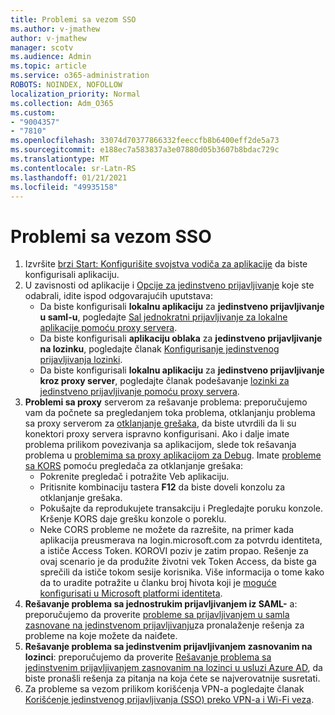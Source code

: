 ```yaml
---
title: Problemi sa vezom SSO
ms.author: v-jmathew
author: v-jmathew
manager: scotv
ms.audience: Admin
ms.topic: article
ms.service: o365-administration
ROBOTS: NOINDEX, NOFOLLOW
localization_priority: Normal
ms.collection: Adm_O365
ms.custom:
- "9004357"
- "7810"
ms.openlocfilehash: 33074d70377866332feeccfb8b6400eff2de5a73
ms.sourcegitcommit: e188ec7a583837a3e07880d05b3607b8bdac729c
ms.translationtype: MT
ms.contentlocale: sr-Latn-RS
ms.lasthandoff: 01/21/2021
ms.locfileid: "49935158"
---
```

# <a name="sso-connection-issues"></a>Problemi sa vezom SSO

1. Izvršite [brzi Start: Konfigurišite svojstva vodiča za aplikacije](https://docs.microsoft.com/azure/active-directory/manage-apps/add-application-portal-configure) da biste konfigurisali aplikaciju.
2. U zavisnosti od aplikacije i [Opcije za jedinstveno prijavljivanje](https://docs.microsoft.com/azure/active-directory/manage-apps/sso-options) koje ste odabrali, idite ispod odgovarajućih uputstava:
    - Da biste konfigurisali **lokalnu aplikaciju** za **jedinstveno prijavljivanje u saml-u**, pogledajte [Sal jednokratni prijavljivanje za lokalne aplikacije pomoću proxy servera](https://docs.microsoft.com/azure/active-directory/manage-apps/application-proxy-configure-single-sign-on-on-premises-apps).
    - Da biste konfigurisali **aplikaciju oblaka** za **jedinstveno prijavljivanje na lozinku**, pogledajte članak  [Konfigurisanje jedinstvenog prijavljivanja lozinki](https://docs.microsoft.com/azure/active-directory/manage-apps/configure-password-single-sign-on-non-gallery-applications).
    - Da biste konfigurisali **lokalnu aplikaciju** za **jedinstveno prijavljivanje kroz proxy server**, pogledajte članak podešavanje [lozinki za jedinstveno prijavljivanje pomoću proxy servera](https://docs.microsoft.com/azure/active-directory/manage-apps/application-proxy-configure-single-sign-on-password-vaulting).
3. **Problemi sa proxy** serverom za rešavanje problema: preporučujemo vam da počnete sa pregledanjem toka problema, otklanjanju problema sa proxy serverom za [otklanjanje grešaka](https://docs.microsoft.com/azure/active-directory/manage-apps/application-proxy-debug-connectors), da biste utvrdili da li su konektori proxy servera ispravno konfigurisani. Ako i dalje imate problema prilikom povezivanja sa aplikacijom, slede tok rešavanja problema u [problemima sa proxy aplikacijom za Debug](https://docs.microsoft.com/azure/active-directory/manage-apps/application-proxy-debug-apps). Imate [probleme sa KORS](https://docs.microsoft.com/azure/active-directory/manage-apps/application-proxy-understand-cors-issues#understand-and-identify-cors-issues) pomoću pregledača za otklanjanje grešaka:
    - Pokrenite pregledač i potražite Veb aplikaciju.
    - Pritisnite kombinaciju tastera **F12** da biste doveli konzolu za otklanjanje grešaka.
    - Pokušajte da reprodukujete transakciju i Pregledajte poruku konzole. Kršenje KORS daje grešku konzole o poreklu.
    - Neke CORS probleme ne možete da razrešite, na primer kada aplikacija preusmerava na login.microsoft.com za potvrdu identiteta, a ističe Access Token. KOROVI poziv je zatim propao. Rešenje za ovaj scenario je da produžite životni vek Token Access, da biste ga sprečili da ističe tokom sesije korisnika. Više informacija o tome kako da to uradite potražite u članku broj ћivota koji je [moguće konfigurisati u Microsoft platformi identiteta](https://docs.microsoft.com/azure/active-directory/develop/active-directory-configurable-token-lifetimes).
4. **Rešavanje problema sa jednostrukim prijavljivanjem iz SAML-** a: preporučujemo da proverite [probleme sa prijavljivanjem u samla zasnovane na jedinstvenom prijavljivanju](https://docs.microsoft.com/azure/active-directory/manage-apps/application-sign-in-problem-federated-sso-gallery)za pronalaženje rešenja za probleme na koje možete da naiđete.
5. **Rešavanje problema sa jedinstvenim prijavljivanjem zasnovanim na lozinci**: preporučujemo da proverite [Rešavanje problema sa jedinstvenim prijavljivanjem zasnovanim na lozinci u usluzi Azure AD](https://docs.microsoft.com/azure/active-directory/manage-apps/troubleshoot-password-based-sso), da biste pronašli rešenja za pitanja na koja ćete se najverovatnije susretati.
6. Za probleme sa vezom prilikom korišćenja VPN-a pogledajte članak [Korišćenje jedinstvenog prijavljivanja (SSO) preko VPN-a i Wi-Fi veza](https://docs.microsoft.com/windows/security/identity-protection/vpn/how-to-use-single-sign-on-sso-over-vpn-and-wi-fi-connections).
